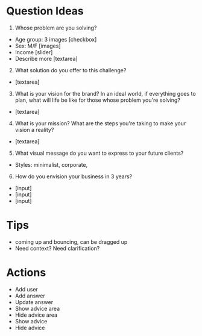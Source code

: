 # Question Ideas

1. Whose problem are you solving?

* Age group: 3 images [checkbox]
* Sex: M/F [images]
* Income [slider]
* Describe more [textarea]

2. What solution do you offer to this challenge?

* [textarea]

3. What is your vision for the brand? In an ideal world, if everything goes to plan, what will life be like for those whose problem you're solving?

* [textarea]

4. What is your mission? What are the steps you're taking to make your vision a reality?

* [textarea]

5. What visual message do you want to express to your future clients?

* Styles: minimalist, corporate,

6. How do you envision your business in 3 years?

* [input]
* [input]
* [input]



# Tips

* coming up and bouncing, can be dragged up
* Need context? Need clarification?


# Actions

* Add user
* Add answer
* Update answer
* Show advice area
* Hide advice area
* Show advice
* Hide advice







